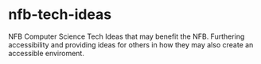 # nfb-tech-ideas
NFB Computer Science Tech Ideas that may benefit the NFB. Furthering accessibility and providing ideas for others in how they may also create an accessible enviroment.
